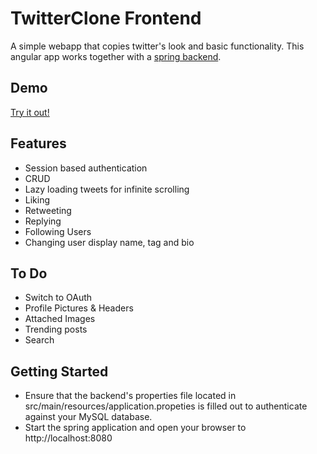 # TwitterClone Frontend

A simple webapp that copies twitter's look and basic functionality. This angular app works together with a [spring backend](https://github.com/AhmedNur/Twitter-Clone).

## Demo

[Try it out!](https://twitter.ahmednur.me)

## Features
* Session based authentication
* CRUD
* Lazy loading tweets for infinite scrolling
* Liking
* Retweeting
* Replying
* Following Users
* Changing user display name, tag and bio

## To Do
* Switch to OAuth
* Profile Pictures & Headers
* Attached Images
* Trending posts
* Search

## Getting Started

* Ensure that the backend's properties file located in src/main/resources/application.propeties is filled out to authenticate against your MySQL database.
* Start the spring application and open your browser to http://localhost:8080
